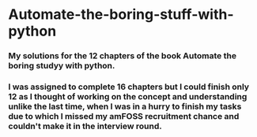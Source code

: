 # Automate-the-boring-stuff-with-python

### My solutions for the 12 chapters of the book Automate the boring studyy with python.
### I was assigned to complete 16 chapters but I could finish only 12 as I thought of working on the concept and understanding unlike the last time, when I was in a hurry to finish my tasks due to which I missed my amFOSS recruitment chance and couldn't make it in the interview round.
